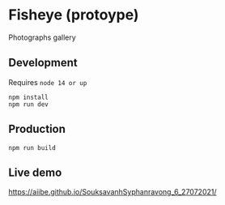 # Fisheye (protoype)

Photographs gallery

## Development

Requires `node 14 or up`

```
npm install
npm run dev
```

## Production
```
npm run build
```

## Live demo
https://aiibe.github.io/SouksavanhSyphanravong_6_27072021/